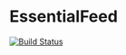 # EssentialFeed

[![Build Status](https://app.travis-ci.com/jonathan02rv/EssentialFeed.svg?branch=main)](https://app.travis-ci.com/jonathan02rv/EssentialFeed)